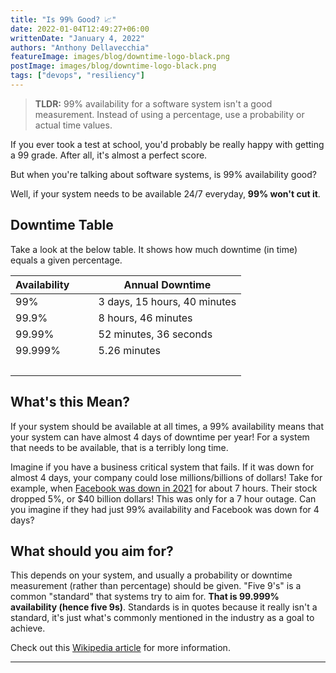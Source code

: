 ```yaml
---
title: "Is 99% Good? 📈"
date: 2022-01-04T12:49:27+06:00
writtenDate: "January 4, 2022"
authors: "Anthony Dellavecchia"
featureImage: images/blog/downtime-logo-black.png
postImage: images/blog/downtime-logo-black.png
tags: ["devops", "resiliency"]
---
```


> **TLDR:** 99% availability for a software system isn't a good measurement. Instead of using a percentage, use a probability or actual time values.

If you ever took a test at school, you'd probably be really happy with getting a 99 grade. After all, it's almost a perfect score.

But when you're talking about software systems, is 99% availability good?

Well, if your system needs to be available 24/7 everyday, **99% won't cut it**.

## Downtime Table

Take a look at the below table. It shows how much downtime (in time) equals a given percentage.

| Availability &nbsp;&nbsp;&nbsp;&nbsp;&nbsp;&nbsp;|    Annual Downtime     |
| ------ | ----------- |
| 99%   | 3 days, 15 hours, 40 minutes |
| 99.9% | 8 hours, 46 minutes |
| 99.99%    | 52 minutes, 36 seconds |
| 99.999%    | 5.26 minutes |
|  &nbsp;  |  &nbsp; |

## What's this Mean?

If your system should be available at all times, a 99% availability means that your system can have almost 4 days of downtime per year! For a system that needs to be available, that is a terribly long time.

Imagine if you have a business critical system that fails. If it was down for almost 4 days, your company could lose millions/billions of dollars! Take for example, when [Facebook was down in 2021](https://en.wikipedia.org/wiki/2021_Facebook_outage) for about 7 hours. Their stock dropped 5%, or $40 billion dollars! This was only for a 7 hour outage. Can you imagine if they had just 99% availability and Facebook was down for 4 days?

## What should you aim for?

This depends on your system, and usually a probability or downtime measurement (rather than percentage) should be given. "Five 9's" is a common "standard" that systems try to aim for. **That is 99.999% availability (hence five 9s)**. Standards is in quotes because it really isn't a standard, it's just what's commonly mentioned in the industry as a goal to achieve.

Check out this [Wikipedia article](https://en.wikipedia.org/wiki/High_availability) for more information. 

---
